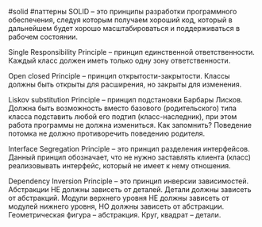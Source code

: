 #solid #паттерны
SOLID – это принципы разработки программного обеспечения, следуя которым получаем хороший код, который в дальнейшем будет хорошо масштабироваться и поддерживаться в рабочем состоянии.


Single Responsibility Principle – принцип единственной ответственности. Каждый класс должен иметь только одну зону ответственности.

Open closed Principle – принцип открытости-закрытости. Классы должны быть открыты для расширения, но закрыты для изменения.


Liskov substitution Principle – принцип подстановки Барбары Лисков. Должна быть возможность вместо базового (родительского) типа класса подставить любой его подтип (класс-наследник), при этом работа программы не должна измениться. Как запомнить? Поведение потомка не должно противоречить поведению родителя.

Interface Segregation Principle – это принцип разделения интерфейсов. Данный принцип обозначает, что не нужно заставлять клиента (класс) реализовывать интерфейс, который не имеет к нему отношения.

Dependency Inversion Principle – это принцип инверсии зависимостей.  Абстракции НЕ должны зависеть от деталей. Детали должны зависеть от абстракций. Модули верхнего уровня НЕ должны зависеть от модулей нижнего уровня, НО должны зависеть от абстракции. Геометрическая фигура – абстракция. Круг, квадрат – детали.